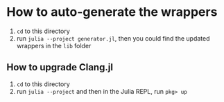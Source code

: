 # How to auto-generate the wrappers

1. `cd` to this directory
2. run `julia --project generator.jl`, then you could find the updated wrappers in the `lib` folder

## How to upgrade Clang.jl

1. `cd` to this directory
2. run `julia --project` and then in the Julia REPL, run `pkg> up`
